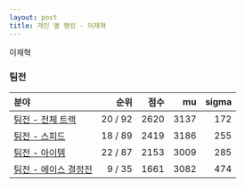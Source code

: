 ```yaml
---
layout: post
title: 개인 별 랭킹 - 이재혁
---
```


이재혁


### 팀전

| 분야 | 순위 | 점수 | mu | sigma |
|:---|---:|---:|---:|---:|
| [팀전 - 전체 트랙](../team-full) | 20 / 92 | 2620 | 3137 | 172 |
| [팀전 - 스피드](../team-speed) | 18 / 89 | 2419 | 3186 | 255 |
| [팀전 - 아이템](../team-item) | 22 / 87 | 2153 | 3009 | 285 |
| [팀전 - 에이스 결정전](../team-ace) | 9 / 35 | 1661 | 3082 | 474 |
